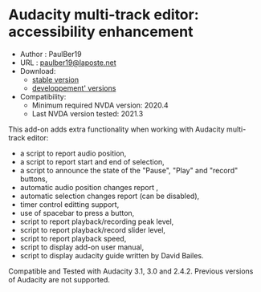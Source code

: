 # Audacity multi-track editor: accessibility enhancement #

* Author : PaulBer19
* URL : paulber19@laposte.net
* Download:
	* [stable version][1]
	* [developpement' versions][2]
* Compatibility:
	* Minimum required NVDA version:  2020.4
	* Last NVDA version tested:  2021.3


This add-on adds extra functionality when working with Audacity multi-track editor:

* a script to report audio position,
* a script to report start and end of selection,
* a script to announce the state of the  "Pause",  "Play" and "record" buttons,
* automatic audio position changes report ,
* automatic selection changes report (can be disabled),
* timer control editting support,
* use of spacebar to press a button,
* script to report playback/recording peak level,
* script to report playback/record slider level,
* script to report playback speed,
* script to display add-on user manual,
* script to display audacity guide written by David Bailes.


Compatible and Tested with Audacity  3.1, 3.0 and 2.4.2. Previous versions of Audacity are not supported.

[1]: https://github.com/paulber007/AllMyNVDAAddons/raw/master/audacityAccessEnhancement/audacityAccessEnhancement-2.5.1.nvda-addon
[2]: https://github.com/paulber007/AllMyNVDAAddons/tree/master/audacityAccessEnhancement/dev
